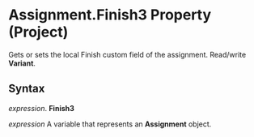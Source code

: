 
# Assignment.Finish3 Property (Project)

Gets or sets the local Finish custom field of the assignment. Read/write  **Variant**.


## Syntax

 _expression_. **Finish3**

 _expression_ A variable that represents an **Assignment** object.

